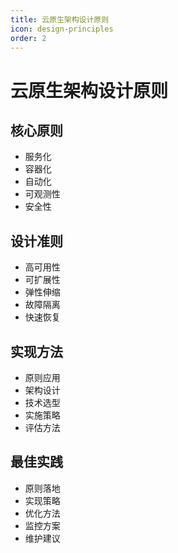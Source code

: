 ```yaml
---
title: 云原生架构设计原则
icon: design-principles
order: 2
---
```


# 云原生架构设计原则

## 核心原则
- 服务化
- 容器化
- 自动化
- 可观测性
- 安全性

## 设计准则
- 高可用性
- 可扩展性
- 弹性伸缩
- 故障隔离
- 快速恢复

## 实现方法
- 原则应用
- 架构设计
- 技术选型
- 实施策略
- 评估方法

## 最佳实践
- 原则落地
- 实现策略
- 优化方法
- 监控方案
- 维护建议
